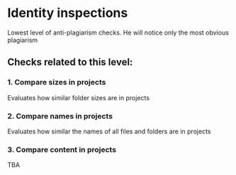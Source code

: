 # Identity inspections

Lowest level of anti-plagiarism checks.
He will notice only the most obvious plagiarism

## Checks related to this level:

### 1. Compare sizes in projects

Evaluates how similar folder sizes are in projects

### 2. Compare names in projects

Evaluates how similar the names of all files and folders are in projects

### 3. Compare content in projects

TBA
